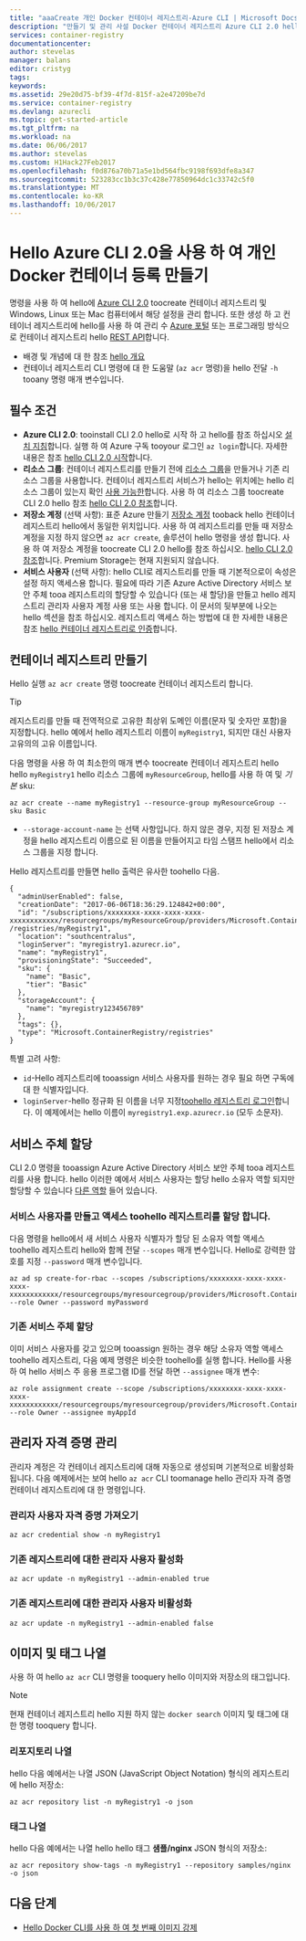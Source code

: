 ```yaml
---
title: "aaaCreate 개인 Docker 컨테이너 레지스트리-Azure CLI | Microsoft Docs"
description: "만들기 및 관리 사설 Docker 컨테이너 레지스트리 Azure CLI 2.0 hello로 시작."
services: container-registry
documentationcenter: 
author: stevelas
manager: balans
editor: cristyg
tags: 
keywords: 
ms.assetid: 29e20d75-bf39-4f7d-815f-a2e47209be7d
ms.service: container-registry
ms.devlang: azurecli
ms.topic: get-started-article
ms.tgt_pltfrm: na
ms.workload: na
ms.date: 06/06/2017
ms.author: stevelas
ms.custom: H1Hack27Feb2017
ms.openlocfilehash: f0d876a70b71a5e1bd564fbc9198f693dfe8a347
ms.sourcegitcommit: 523283cc1b3c37c428e77850964dc1c33742c5f0
ms.translationtype: MT
ms.contentlocale: ko-KR
ms.lasthandoff: 10/06/2017
---
```

# <a name="create-a-private-docker-container-registry-using-hello-azure-cli-20"></a>Hello Azure CLI 2.0을 사용 하 여 개인 Docker 컨테이너 등록 만들기
명령을 사용 하 여 hello에 [Azure CLI 2.0](https://github.com/Azure/azure-cli) toocreate 컨테이너 레지스트리 및 Windows, Linux 또는 Mac 컴퓨터에서 해당 설정을 관리 합니다. 또한 생성 하 고 컨테이너 레지스트리에 hello를 사용 하 여 관리 수 [Azure 포털](container-registry-get-started-portal.md) 또는 프로그래밍 방식으로 컨테이너 레지스트리 hello [REST API](https://go.microsoft.com/fwlink/p/?linkid=834376)합니다.


* 배경 및 개념에 대 한 참조 [hello 개요](container-registry-intro.md)
* 컨테이너 레지스트리 CLI 명령에 대 한 도움말 (`az acr` 명령)을 hello 전달 `-h` tooany 명령 매개 변수입니다.


## <a name="prerequisites"></a>필수 조건
* **Azure CLI 2.0**: tooinstall CLI 2.0 hello로 시작 하 고 hello를 참조 하십시오 [설치 지침](/cli/azure/install-azure-cli)합니다. 실행 하 여 Azure 구독 tooyour 로그인 `az login`합니다. 자세한 내용은 참조 [hello CLI 2.0 시작](/cli/azure/get-started-with-azure-cli)합니다.
* **리소스 그룹**: 컨테이너 레지스트리를 만들기 전에 [리소스 그룹](../azure-resource-manager/resource-group-overview.md#resource-groups)을 만들거나 기존 리소스 그룹을 사용합니다. 컨테이너 레지스트리 서비스가 hello는 위치에는 hello 리소스 그룹이 있는지 확인 [사용 가능한](https://azure.microsoft.com/regions/services/)합니다. 사용 하 여 리소스 그룹 toocreate CLI 2.0 hello 참조 [hello CLI 2.0 참조](/cli/azure/group)합니다.
* **저장소 계정** (선택 사항): 표준 Azure 만들기 [저장소 계정](../storage/common/storage-introduction.md) tooback hello 컨테이너 레지스트리 hello에서 동일한 위치입니다. 사용 하 여 레지스트리를 만들 때 저장소 계정을 지정 하지 않으면 `az acr create`, 솔루션이 hello 명령을 생성 합니다. 사용 하 여 저장소 계정을 toocreate CLI 2.0 hello를 참조 하십시오. [hello CLI 2.0 참조](/cli/azure/storage/account)합니다. Premium Storage는 현재 지원되지 않습니다.
* **서비스 사용자** (선택 사항): hello CLI로 레지스트리를 만들 때 기본적으로이 속성은 설정 하지 액세스용 합니다. 필요에 따라 기존 Azure Active Directory 서비스 보안 주체 tooa 레지스트리의 할당할 수 있습니다 (또는 새 할당)을 만들고 hello 레지스트리 관리자 사용자 계정 사용 또는 사용 합니다. 이 문서의 뒷부분에 나오는 hello 섹션을 참조 하십시오. 레지스트리 액세스 하는 방법에 대 한 자세한 내용은 참조 [hello 컨테이너 레지스트리로 인증](container-registry-authentication.md)합니다.

## <a name="create-a-container-registry"></a>컨테이너 레지스트리 만들기
Hello 실행 `az acr create` 명령 toocreate 컨테이너 레지스트리 합니다.

> [!TIP]
> 레지스트리를 만들 때 전역적으로 고유한 최상위 도메인 이름(문자 및 숫자만 포함)을 지정합니다. hello 예에서 hello 레지스트리 이름이 `myRegistry1`, 되지만 대신 사용자 고유의의 고유 이름입니다.
>
>

다음 명령을 사용 하 여 최소한의 매개 변수 toocreate 컨테이너 레지스트리 hello hello `myRegistry1` hello 리소스 그룹에 `myResourceGroup`, hello를 사용 하 여 및 *기본* sku:

```azurecli
az acr create --name myRegistry1 --resource-group myResourceGroup --sku Basic
```

* `--storage-account-name` 는 선택 사항입니다. 하지 않은 경우, 지정 된 저장소 계정을 hello 레지스트리 이름으로 된 이름을 만들어지고 타임 스탬프 hello에서 리소스 그룹을 지정 합니다.

Hello 레지스트리를 만들면 hello 출력은 유사한 toohello 다음.

```azurecli
{
  "adminUserEnabled": false,
  "creationDate": "2017-06-06T18:36:29.124842+00:00",
  "id": "/subscriptions/xxxxxxxx-xxxx-xxxx-xxxx-xxxxxxxxxxxx/resourcegroups/myResourceGroup/providers/Microsoft.ContainerRegistry
/registries/myRegistry1",
  "location": "southcentralus",
  "loginServer": "myregistry1.azurecr.io",
  "name": "myRegistry1",
  "provisioningState": "Succeeded",
  "sku": {
    "name": "Basic",
    "tier": "Basic"
  },
  "storageAccount": {
    "name": "myregistry123456789"
  },
  "tags": {},
  "type": "Microsoft.ContainerRegistry/registries"
}

```


특별 고려 사항:

* `id`-Hello 레지스트리에 tooassign 서비스 사용자를 원하는 경우 필요 하면 구독에 대 한 식별자입니다.
* `loginServer`-hello 정규화 된 이름을 너무 지정[toohello 레지스트리 로그인](container-registry-authentication.md)합니다. 이 예제에서는 hello 이름이 `myregistry1.exp.azurecr.io` (모두 소문자).

## <a name="assign-a-service-principal"></a>서비스 주체 할당
CLI 2.0 명령을 tooassign Azure Active Directory 서비스 보안 주체 tooa 레지스트리를 사용 합니다. hello 이러한 예에서 서비스 사용자는 할당 hello 소유자 역할 되지만 할당할 수 있습니다 [다른 역할](../active-directory/role-based-access-control-configure.md) 들어 있습니다.

### <a name="create-a-service-principal-and-assign-access-toohello-registry"></a>서비스 사용자를 만들고 액세스 toohello 레지스트리를 할당 합니다.
다음 명령을 hello에서 새 서비스 사용자 식별자가 할당 된 소유자 역할 액세스 toohello 레지스트리 hello와 함께 전달 `--scopes` 매개 변수입니다. Hello로 강력한 암호를 지정 `--password` 매개 변수입니다.

```azurecli
az ad sp create-for-rbac --scopes /subscriptions/xxxxxxxx-xxxx-xxxx-xxxx-xxxxxxxxxxxx/resourcegroups/myresourcegroup/providers/Microsoft.ContainerRegistry/registries/myregistry1 --role Owner --password myPassword
```



### <a name="assign-an-existing-service-principal"></a>기존 서비스 주체 할당
이미 서비스 사용자를 갖고 있으며 tooassign 원하는 경우 해당 소유자 역할 액세스 toohello 레지스트리, 다음 예제 명령은 비슷한 toohello를 실행 합니다. Hello를 사용 하 여 hello 서비스 주 응용 프로그램 ID를 전달 하면 `--assignee` 매개 변수:

```azurecli
az role assignment create --scope /subscriptions/xxxxxxxx-xxxx-xxxx-xxxx-xxxxxxxxxxxx/resourcegroups/myresourcegroup/providers/Microsoft.ContainerRegistry/registries/myregistry1 --role Owner --assignee myAppId
```



## <a name="manage-admin-credentials"></a>관리자 자격 증명 관리
관리자 계정은 각 컨테이너 레지스트리에 대해 자동으로 생성되며 기본적으로 비활성화됩니다. 다음 예제에서는 보여 hello `az acr` CLI toomanage hello 관리자 자격 증명 컨테이너 레지스트리에 대 한 명령입니다.

### <a name="obtain-admin-user-credentials"></a>관리자 사용자 자격 증명 가져오기
```azurecli
az acr credential show -n myRegistry1
```

### <a name="enable-admin-user-for-an-existing-registry"></a>기존 레지스트리에 대한 관리자 사용자 활성화
```azurecli
az acr update -n myRegistry1 --admin-enabled true
```

### <a name="disable-admin-user-for-an-existing-registry"></a>기존 레지스트리에 대한 관리자 사용자 비활성화
```azurecli
az acr update -n myRegistry1 --admin-enabled false
```

## <a name="list-images-and-tags"></a>이미지 및 태그 나열
사용 하 여 hello `az acr` CLI 명령을 tooquery hello 이미지와 저장소의 태그입니다.

> [!NOTE]
> 현재 컨테이너 레지스트리 hello 지원 하지 않는 `docker search` 이미지 및 태그에 대 한 명령 tooquery 합니다.


### <a name="list-repositories"></a>리포지토리 나열
hello 다음 예에서는 나열 JSON (JavaScript Object Notation) 형식의 레지스트리에 hello 저장소:

```azurecli
az acr repository list -n myRegistry1 -o json
```

### <a name="list-tags"></a>태그 나열
hello 다음 예에서는 나열 hello hello 태그 **샘플/nginx** JSON 형식의 저장소:

```azurecli
az acr repository show-tags -n myRegistry1 --repository samples/nginx -o json
```

## <a name="next-steps"></a>다음 단계
* [Hello Docker CLI를 사용 하 여 첫 번째 이미지 강제](container-registry-get-started-docker-cli.md)
